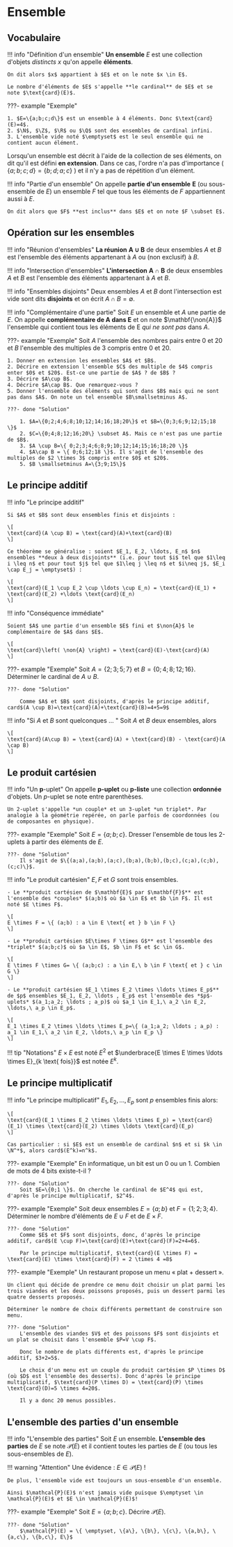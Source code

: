 # Ensemble

## Vocabulaire

!!! info "Définition d'un ensemble"
    **Un ensemble** $E$ est une collection d'objets *distincts* $x$ qu'on appelle **éléments**.

    On dit alors $x$ appartient à $E$ et on le note $x \in E$.
    
    Le nombre d'éléments de $E$ s'appelle **le cardinal** de $E$ et se note $\text{card}(E)$.

???- example "Exemple"

    1. $E=\{a;b;c;d\}$ est un ensemble à 4 éléments. Donc $\text{card}(E)=4$.
    2. $\N$, $\Z$, $\R$ ou $\Q$ sont des ensembles de cardinal infini.
    3. L'ensemble vide noté $\emptyset$ est le seul ensemble qui ne contient aucun élément.


Lorsqu'un ensemble est décrit à l'aide de la collection de ses éléments, on dit qu'il est défini **en extension**. Dans ce cas, l'ordre n'a pas d'importance ( $\{a;b;c;d\} = \{b;d;a;c\}$ ) et il n'y a pas de répétition d'un élément.

!!! info "Partie d'un ensemble"
    On appelle **partie d'un ensemble** $\mathbf{E}$ (ou sous-ensemble de $E$) un ensemble $F$ tel que tous les éléments de $F$ appartiennent aussi à $E$.
    
    On dit alors que $F$ **est inclus** dans $E$ et on note $F \subset E$.

## Opération sur les ensembles

!!! info "Réunion d'ensembles"
    **La réunion** $\mathbf{A \cup B}$ de deux ensembles $A$ et $B$ est l'ensemble des éléments appartenant à $A$ ou (non exclusif) à $B$.

!!! info "Intersection d'ensembles"
    **L'intersection** $\mathbf{A \cap B}$ de deux ensembles $A$ et $B$ est l'ensemble des éléments appartenant à $A$ et $B$.

!!! info "Ensembles disjoints"
    Deux ensembles $A$ et $B$ dont l'intersection est vide sont dits **disjoints** et on écrit $A \cap B = \emptyset$.


!!! info "Complémentaire d'une partie"
    Soit $E$ un ensemble et $A$ une partie de $E$. On appelle **complémentaire de A dans E** et on note $\mathbf{\non{A}}$ l'ensemble qui contient tous les éléments de E *qui ne sont pas* dans $A$.

???- example "Exemple"
    Soit $A$ l'ensemble des nombres pairs entre $0$ et $20$ et $B$ l'ensemble des multiples de $3$ compris entre $0$ et $20$.

    1. Donner en extension les ensembles $A$ et $B$.
    2. Décrire en extension l'ensemble $C$ des multiple de $4$ compris enter $0$ et $20$. Est-ce une partie de $A$ ? de $B$ ?
    3. Décrire $A\cup B$.
    4. Décrire $A\cap B$. Que remarquez-vous ?
    5. Donner l'ensemble des éléments qui sont dans $B$ mais qui ne sont pas dans $A$. On note un tel ensemble $B\smallsetminus A$.

    ???- done "Solution"

        1. $A=\{0;2;4;6;8;10;12;14;16;18;20\}$ et $B=\{0;3;6;9;12;15;18 \}$
        2. $C=\{0;4;8;12;16;20\} \subset A$. Mais ce n'est pas une partie de $B$.
        3. $A \cup B=\{ 0;2;3;4;6;8;9;10;12;14;15;16;18;20 \}$
        4. $A\cap B = \{ 0;6;12;18 \}$. Il s'agit de l'ensemble des multiples de $2 \times 3$ compris entre $0$ et $20$.
        5. $B \smallsetminus A=\{3;9;15\}$


## Le principe additif

!!! info "Le principe additif"

    Si $A$ et $B$ sont deux ensembles finis et disjoints :
    
    \[
    \text{card}(A \cup B) = \text{card}(A)+\text{card}(B)
    \]

    Ce théorème se généralise : soient $E_1, E_2, \ldots, E_n$ $n$ ensembles **deux à deux disjoints** (i.e. pour tout $i$ tel que $1\leq i \leq n$ et pour tout $j$ tel que $1\leq j \leq n$ et $i\neq j$, $E_i \cap E_j = \emptyset$) :

    \[
    \text{card}(E_1 \cup E_2 \cup \ldots \cup E_n) = \text{card}(E_1) + \text{card}(E_2) +\ldots \text{card}(E_n)
    \]

!!! info "Conséquence immédiate"

    Soient $A$ une partie d'un ensemble $E$ fini et $\non{A}$ le complémentaire de $A$ dans $E$.
    
    \[
    \text{card}\left( \non{A} \right) = \text{card}(E)-\text{card}(A)
    \]


???- example "Exemple"
    Soit $A=\{2;3;5;7\}$ et $B=\{0;4;8;12;16\}$. Déterminer le cardinal de $A \cup B$.
 
    ???- done "Solution"
    
        Comme $A$ et $B$ sont disjoints, d'après le principe additif, card$(A \cup B)=\text{card}(A)+\text{card}(B)=4+5=9$



!!! info "Si $A$ et $B$ sont quelconques ... "
    Soit $A$ et $B$ deux ensembles, alors 
    
    \[
    \text{card}(A\cup B) = \text{card}(A) + \text{card}(B) - \text{card}(A \cap B)
    \]

## Le produit cartésien

!!! info "Un $\mathbf{p}$-uplet"
    On appelle **$\mathbf{p}$-uplet** ou **$\mathbf{p}$-liste** une collection **ordonnée** d'objets. Un $p$-uplet se note entre parenthèses. 

    Un 2-uplet s'appelle *un couple* et un 3-uplet *un triplet*. Par analogie à la géométrie repérée, on parle parfois de coordonnées (ou de composantes en physique).


???- example "Exemple"
    Soit $E=\{a;b;c\}$. Dresser l'ensemble de tous les 2-uplets à partir des éléments de $E$.
 
    ???- done "Solution" 
        Il s'agit de $\{(a;a),(a;b),(a;c),(b;a),(b;b),(b;c),(c;a),(c;b),(c;c)\}$.
  
 

!!! info "Le produit cartésien"
    $E,F$ et $G$ sont trois ensembles.
    
    - Le **produit cartésien de $\mathbf{E}$ par $\mathbf{F}$** est l'ensemble des *couples* $(a;b)$ où $a \in E$ et $b \in F$. Il est noté $E \times F$.

    \[
    E \times F = \{ (a;b) : a \in E \text{ et } b \in F \}
    \]

    - Le **produit cartésien $E\times F \times G$** est l'ensemble des *triplet* $(a;b;c)$ où $a \in E$, $b \in F$ et $c \in G$.

    \[
    E \times F \times G= \{ (a;b;c) : a \in E,\ b \in F \text{ et } c \in G \}
    \]

    - Le **produit cartésien $E_1 \times E_2 \times \ldots \times E_p$** de $p$ ensembles $E_1, E_2, \ldots , E_p$ est l'ensemble des *$p$-uplets* $(a_1;a_2; \ldots ; a_p)$ où $a_1 \in E_1,\ a_2 \in E_2, \ldots,\ a_p \in E_p$.
    
    \[
    E_1 \times E_2 \times \ldots \times E_p=\{ (a_1;a_2; \ldots ; a_p) : a_1 \in E_1,\ a_2 \in E_2, \ldots,\ a_p \in E_p \}
    \]

    
!!! tip "Notations"
    $E \times E$ est noté $E^2$ et $\underbrace{E \times E \times \ldots \times E}_{k \text{ fois}}$ est notée $E^k$.


## Le principe multiplicatif

!!! info "Le principe multiplicatif"
    $E_1, E_2, \ldots , E_p$ sont $p$ ensembles finis alors:

    \[
    \text{card}(E_1 \times E_2 \times \ldots \times E_p) = \text{card}(E_1) \times \text{card}(E_2) \times \ldots \text{card}(E_p)
    \]
    
    Cas particulier : si $E$ est un ensemble de cardinal $n$ et si $k \in \N^*$, alors card$(E^k)=n^k$.


???- example "Exemple"
    En informatique, un bit est un $0$ ou un $1$. Combien de mots de 4 bits existe-t-il ?
 
    ???- done "Solution" 
        Soit $E=\{0;1 \}$. On cherche le cardinal de $E^4$ qui est, d'après le principe multiplicatif, $2^4$.

???- example "Exemple"
    Soit deux ensembles $E =\{ a;b \}$ et $F=\{1;2;3;4 \}$. Déterminer le nombre d'éléments de $E \cup F$ et de $E \times F$.
 
    ???- done "Solution" 
        Comme $E$ et $F$ sont disjoints, donc, d'après le principe additif, card$(E \cup F)=\text{card}(E)+\text{card}(F)=2+4=6$.

        Par le principe multiplicatif, $\text{card}(E \times F) = \text{card}(E) \times \text{card}(F) = 2 \times 4 =8$
  
 

???- example "Exemple"
    Un restaurant propose un menu &laquo; plat + dessert &raquo;.
    
    Un client qui décide de prendre ce menu doit choisir un plat parmi les trois viandes et les deux poissons proposés, puis un dessert parmi les quatre desserts proposés.

    Déterminer le nombre de choix différents permettant de construire son menu.

    ???- done "Solution" 
        L'ensemble des viandes $V$ et des poissons $F$ sont disjoints et un plat se choisit dans l'ensemble $P=V \cup F$.
        
        Donc le nombre de plats différents est, d'après le principe additif, $3+2=5$.
        
        Le choix d'un menu est un couple du produit cartésien $P \times D$ (où $D$ est l'ensemble des desserts). Donc d'après le principe multiplicatif, $\text{card}(P \times D) = \text{card}(P) \times \text{card}(D)=5 \times 4=20$.
        
        Il y a donc 20 menus possibles.
  
## L'ensemble des parties d'un ensemble

!!! info "L'ensemble des parties"
    Soit $E$ un ensemble. **L'ensemble des parties** de $E$ se note $\mathcal{P}(E)$ et il contient toutes les parties de $E$ (ou tous les sous-ensembles de $E$).


!!! warning "Attention"
    Une évidence : $E \in \mathcal{P}(E)$ !

    De plus, l'ensemble vide est toujours un sous-ensemble d'un ensemble. 
    
    Ainsi $\mathcal{P}(E)$ n'est jamais vide puisque $\emptyset \in \mathcal{P}(E)$ et $E \in \mathcal{P}(E)$!

???- example "Exemple"
    Soit $E=\{ a;b;c\}$. Décrire $\mathcal{P}(E)$.
    
    ???- done "Solution"
        $\mathcal{P}(E) = \{ \emptyset, \{a\}, \{b\}, \{c\}, \{a,b\}, \{a,c\}, \{b,c\}, E\}$
